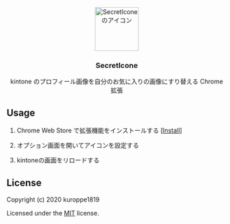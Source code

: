 <div align="center">
  <img src="https://user-images.githubusercontent.com/17245737/77919004-9dd8fd00-72d7-11ea-92b4-b526d0e9729c.png" alt="SecretIconeのアイコン" width="100px" height="100px">

### SecretIcone

kintone のプロフィール画像を自分のお気に入りの画像にすり替える Chrome 拡張
</div>

## Usage

1. Chrome Web Store で拡張機能をインストールする [[Install](https://chrome.google.com/webstore/detail/secreticone/gmgmojmhkhemgenmnlgmmkbgmdgpcfhi)]

2. オプション画面を開いてアイコンを設定する

3. kintoneの画面をリロードする

## License

Copyright (c) 2020 kuroppe1819

Licensed under the <a href="LICENSE">MIT</a> license.
